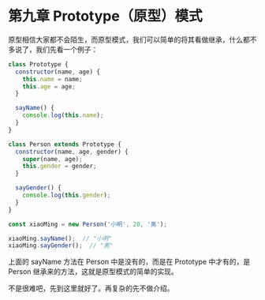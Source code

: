 # 第九章 Prototype（原型）模式

原型相信大家都不会陌生，而原型模式，我们可以简单的将其看做继承，什么都不多说了，我们先看一个例子：

```javascript
class Prototype {
  constructor(name, age) {
    this.name = name;
    this.age = age;
  }

  sayName() {
    console.log(this.name);
  }
}

class Person extends Prototype {
  constructor(name, age, gender) {
    super(name, age);
    this.gender = gender;
  }

  sayGender() {
    console.log(this.gender);
  }
}

const xiaoMing = new Person('小明', 20, '男');

xiaoMing.sayName();  // "小明"
xiaoMing.sayGender();  // "男"
```

上面的 sayName 方法在 Person 中是没有的，而是在 Prototype 中才有的，是 Person 继承来的方法，这就是原型模式的简单的实现。

不是很难吧，先到这里就好了。再复杂的先不做介绍。